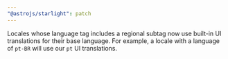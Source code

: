 ```yaml
---
"@astrojs/starlight": patch
---
```


Locales whose language tag includes a regional subtag now use built-in UI translations for their base language. For example, a locale with a language of `pt-BR` will use our `pt` UI translations.
